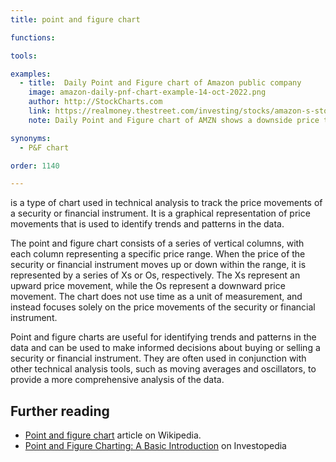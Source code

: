 ```yaml
---
title: point and figure chart

functions:

tools:

examples:
  - title:  Daily Point and Figure chart of Amazon public company
    image: amazon-daily-pnf-chart-example-14-oct-2022.png
    author: http://StockCharts.com
    link: https://realmoney.thestreet.com/investing/stocks/amazon-s-stock-charts-are-less-than-prime-right-now-16105435
    note: Daily Point and Figure chart of AMZN shows a downside price target in the $101 area.

synonyms:
  - P&F chart

order: 1140

---
```


is a type of chart used in technical analysis to track the price movements of a security or financial instrument. It is a graphical representation of price movements that is used to identify trends and patterns in the data.

<!--more-->

The point and figure chart consists of a series of vertical columns, with each column representing a specific price range. When the price of the security or financial instrument moves up or down within the range, it is represented by a series of Xs or Os, respectively. The Xs represent an upward price movement, while the Os represent a downward price movement. The chart does not use time as a unit of measurement, and instead focuses solely on the price movements of the security or financial instrument.

Point and figure charts are useful for identifying trends and patterns in the data and can be used to make informed decisions about buying or selling a security or financial instrument. They are often used in conjunction with other technical analysis tools, such as moving averages and oscillators, to provide a more comprehensive analysis of the data.

[//]: # (Generated with GPT-3. @Todo rewrite)

## Further reading
- [Point and figure chart](https://en.wikipedia.org/wiki/Point_and_figure_chart) article on Wikipedia.
- [Point and Figure Charting: A Basic Introduction](https://www.investopedia.com/articles/technical/03/081303.asp) on Investopedia

